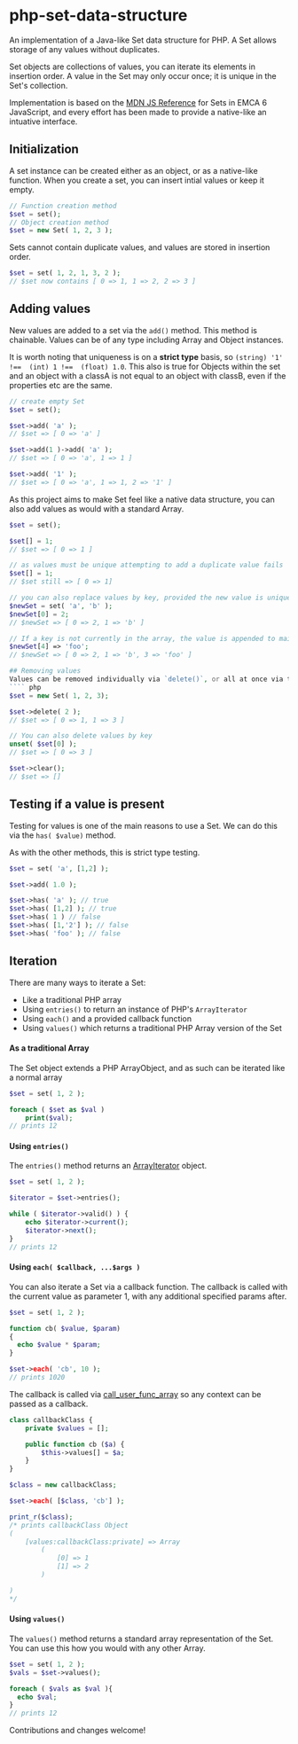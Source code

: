 # php-set-data-structure
An implementation of a Java-like Set data structure for PHP. A Set allows storage of any values without duplicates.

Set objects are collections of values, you can iterate its elements in insertion order. A value in the Set may only occur once; it is unique in the Set's collection. 

Implementation is based on the [MDN JS Reference](https://developer.mozilla.org/en/docs/Web/JavaScript/Reference/Global_Objects/Set) for Sets in EMCA 6 JavaScript, and every effort has been made to provide a native-like an intuative interface.

## Initialization
A set instance can be created either as an object, or as a native-like function. When you create a set, you can insert intial values or keep it empty.
````php
// Function creation method
$set = set();
// Object creation method
$set = new Set( 1, 2, 3 );
````

Sets cannot contain duplicate values, and values are stored in insertion order.
```` php
$set = set( 1, 2, 1, 3, 2 );
// $set now contains [ 0 => 1, 1 => 2, 2 => 3 ]
````

## Adding values
New values are added to a set via the `add()` method. This method is chainable. Values can be of any type including Array and Object instances.

It is worth noting that uniqueness is on a **strict type** basis, so `(string) '1' !==  (int) 1 !==  (float) 1.0`. This also is true for Objects within the set and an object with a classA is not equal to an object with classB, even if the properties etc are the same.
```` php
// create empty Set
$set = set(); 

$set->add( 'a' );
// $set => [ 0 => 'a' ]

$set->add(1 )->add( 'a' );
// $set => [ 0 => 'a', 1 => 1 ]

$set->add( '1' );
// $set => [ 0 => 'a', 1 => 1, 2 => '1' ]
````
As this project aims to make Set feel like a native data structure, you can also add values as would with a standard Array.
```` php
$set = set();

$set[] = 1;
// $set => [ 0 => 1 ]

// as values must be unique attempting to add a duplicate value fails
$set[] = 1;
// $set still => [ 0 => 1]

// you can also replace values by key, provided the new value is unique
$newSet = set( 'a', 'b' );
$newSet[0] = 2;
// $newSet => [ 0 => 2, 1 => 'b' ]

// If a key is not currently in the array, the value is appended to maintain insertion order
$newSet[4] => 'foo';
// $newSet => [ 0 => 2, 1 => 'b', 3 => 'foo' ]

## Removing values
Values can be removed individually via `delete()`, or all at once via the `clear()` method.
```` php
$set = new Set( 1, 2, 3);

$set->delete( 2 );
// $set => [ 0 => 1, 1 => 3 ]

// You can also delete values by key
unset( $set[0] );
// $set => [ 0 => 3 ]

$set->clear();
// $set => []
````

## Testing if a value is present
Testing for values is one of the main reasons to use a Set. We can do this via the `has( $value)` method.

As with the other methods, this is strict type testing.

```` php
$set = set( 'a', [1,2] );

$set->add( 1.0 );

$set->has( 'a' ); // true
$set->has( [1,2] ); // true
$set->has( 1 ) // false
$set->has( [1,'2'] ); // false
$set->has( 'foo' ); // false
````

## Iteration
There are many ways to iterate a Set:
* Like a traditional PHP array
* Using `entries()` to return an instance of PHP's `ArrayIterator`
* Using `each()` and a provided callback function
* Using `values()` which returns a traditional PHP Array version of the Set

#### As a traditional Array
The Set object extends a PHP ArrayObject, and as such can be iterated like a normal array
```` php
$set = set( 1, 2 );

foreach ( $set as $val )
    print($val);
// prints 12
````

#### Using `entries()`
The `entries()` method returns an [ArrayIterator](http://php.net/manual/en/class.arrayiterator.php) object.
```` php
$set = set( 1, 2 );

$iterator = $set->entries();

while ( $iterator->valid() ) {
    echo $iterator->current();
    $iterator->next();
}
// prints 12
````

#### Using `each( $callback, ...$args )`
You can also iterate a Set via a callback function. The callback is called with the current value as parameter 1, with any additional specified params after.

```` php
$set = set( 1, 2 );

function cb( $value, $param)
{
  echo $value * $param;
}

$set->each( 'cb', 10 );
// prints 1020
````
The callback is called via [call_user_func_array](http://php.net/manual/en/function.call-user-func-array.php) so any context can be passed as a callback.
```` php
class callbackClass {
    private $values = [];

    public function cb ($a) {
        $this->values[] = $a;
    }
}

$class = new callbackClass;

$set->each( [$class, 'cb'] );

print_r($class);
/* prints callbackClass Object
(
    [values:callbackClass:private] => Array
        (
            [0] => 1
            [1] => 2
        )

)
*/
````

#### Using `values()`
The `values()` method returns a standard array representation of the Set. You can use this how you would with any other Array.
```` php
$set = set( 1, 2 );
$vals = $set->values();

foreach ( $vals as $val ){
  echo $val;
}
// prints 12
````

Contributions and changes welcome!
